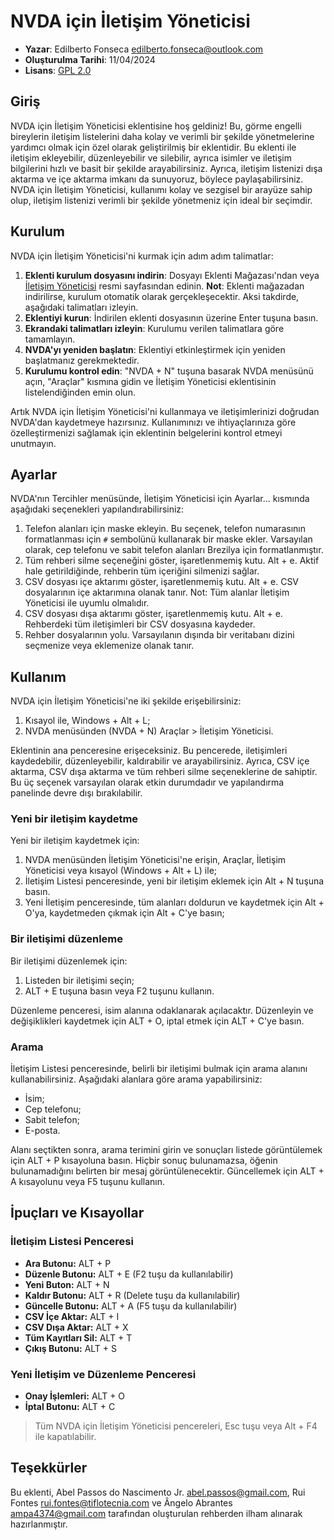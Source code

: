 ﻿# NVDA için İletişim Yöneticisi

* **Yazar**: Edilberto Fonseca <edilberto.fonseca@outlook.com>
* **Oluşturulma Tarihi**: 11/04/2024
* **Lisans**: [GPL 2.0](https://www.gnu.org/licenses/gpl-2.0.html)

## Giriş

NVDA için İletişim Yöneticisi eklentisine hoş geldiniz! Bu, görme engelli bireylerin iletişim listelerini daha kolay ve verimli bir şekilde yönetmelerine yardımcı olmak için özel olarak geliştirilmiş bir eklentidir. Bu eklenti ile iletişim ekleyebilir, düzenleyebilir ve silebilir, ayrıca isimler ve iletişim bilgilerini hızlı ve basit bir şekilde arayabilirsiniz. Ayrıca, iletişim listenizi dışa aktarma ve içe aktarma imkanı da sunuyoruz, böylece paylaşabilirsiniz. NVDA için İletişim Yöneticisi, kullanımı kolay ve sezgisel bir arayüze sahip olup, iletişim listenizi verimli bir şekilde yönetmeniz için ideal bir seçimdir.

## Kurulum

NVDA için İletişim Yöneticisi'ni kurmak için adım adım talimatlar:

1. **Eklenti kurulum dosyasını indirin**: Dosyayı Eklenti Mağazası'ndan veya [İletişim Yöneticisi](https://github.com/EdilbertoFonseca/contactManager) resmi sayfasından edinin.
   **Not**: Eklenti mağazadan indirilirse, kurulum otomatik olarak gerçekleşecektir. Aksi takdirde, aşağıdaki talimatları izleyin.
2. **Eklentiyi kurun**: İndirilen eklenti dosyasının üzerine Enter tuşuna basın.
3. **Ekrandaki talimatları izleyin**: Kurulumu verilen talimatlara göre tamamlayın.
4. **NVDA'yı yeniden başlatın**: Eklentiyi etkinleştirmek için yeniden başlatmanız gerekmektedir.
5. **Kurulumu kontrol edin**: "NVDA + N" tuşuna basarak NVDA menüsünü açın, "Araçlar" kısmına gidin ve İletişim Yöneticisi eklentisinin listelendiğinden emin olun.

Artık NVDA için İletişim Yöneticisi'ni kullanmaya ve iletişimlerinizi doğrudan NVDA'dan kaydetmeye hazırsınız. Kullanımınızı ve ihtiyaçlarınıza göre özelleştirmenizi sağlamak için eklentinin belgelerini kontrol etmeyi unutmayın.

## Ayarlar

NVDA'nın Tercihler menüsünde, İletişim Yöneticisi için Ayarlar... kısmında aşağıdaki seçenekleri yapılandırabilirsiniz:

1. Telefon alanları için maske ekleyin.
   Bu seçenek, telefon numarasının formatlanması için `#` sembolünü kullanarak bir maske ekler. Varsayılan olarak, cep telefonu ve sabit telefon alanları Brezilya için formatlanmıştır.
2. Tüm rehberi silme seçeneğini göster, işaretlenmemiş kutu. Alt + e.
   Aktif hale getirildiğinde, rehberin tüm içeriğini silmenizi sağlar.
3. CSV dosyası içe aktarımı göster, işaretlenmemiş kutu. Alt + e.
   CSV dosyalarının içe aktarımına olanak tanır.
   Not: Tüm alanlar İletişim Yöneticisi ile uyumlu olmalıdır.
4. CSV dosyası dışa aktarımı göster, işaretlenmemiş kutu. Alt + e.
   Rehberdeki tüm iletişimleri bir CSV dosyasına kaydeder.
5. Rehber dosyalarının yolu.
   Varsayılanın dışında bir veritabanı dizini seçmenize veya eklemenize olanak tanır.

## Kullanım

NVDA için İletişim Yöneticisi'ne iki şekilde erişebilirsiniz:

1. Kısayol ile, Windows + Alt + L;
2. NVDA menüsünden (NVDA + N) Araçlar > İletişim Yöneticisi.

Eklentinin ana penceresine erişeceksiniz. Bu pencerede, iletişimleri kaydedebilir, düzenleyebilir, kaldırabilir ve arayabilirsiniz. Ayrıca, CSV içe aktarma, CSV dışa aktarma ve tüm rehberi silme seçeneklerine de sahiptir. Bu üç seçenek varsayılan olarak etkin durumdadır ve yapılandırma panelinde devre dışı bırakılabilir.

### Yeni bir iletişim kaydetme

Yeni bir iletişim kaydetmek için:

1. NVDA menüsünden İletişim Yöneticisi'ne erişin, Araçlar, İletişim Yöneticisi veya kısayol (Windows + Alt + L) ile;
2. İletişim Listesi penceresinde, yeni bir iletişim eklemek için Alt + N tuşuna basın.
3. Yeni İletişim penceresinde, tüm alanları doldurun ve kaydetmek için Alt + O'ya, kaydetmeden çıkmak için Alt + C'ye basın;

### Bir iletişimi düzenleme

Bir iletişimi düzenlemek için:

1. Listeden bir iletişimi seçin;
2. ALT + E tuşuna basın veya F2 tuşunu kullanın.

Düzenleme penceresi, isim alanına odaklanarak açılacaktır. Düzenleyin ve değişiklikleri kaydetmek için ALT + O, iptal etmek için ALT + C'ye basın.

### Arama

İletişim Listesi penceresinde, belirli bir iletişimi bulmak için arama alanını kullanabilirsiniz.
Aşağıdaki alanlara göre arama yapabilirsiniz:

* İsim;
* Cep telefonu;
* Sabit telefon;
* E-posta.

Alanı seçtikten sonra, arama terimini girin ve sonuçları listede görüntülemek için ALT + P kısayoluna basın. Hiçbir sonuç bulunamazsa, öğenin bulunamadığını belirten bir mesaj görüntülenecektir. Güncellemek için ALT + A kısayolunu veya F5 tuşunu kullanın.

## İpuçları ve Kısayollar

### İletişim Listesi Penceresi

* **Ara Butonu:** ALT + P
* **Düzenle Butonu:** ALT + E (F2 tuşu da kullanılabilir)
* **Yeni Buton:** ALT + N
* **Kaldır Butonu:** ALT + R (Delete tuşu da kullanılabilir)
* **Güncelle Butonu:** ALT + A (F5 tuşu da kullanılabilir)
* **CSV İçe Aktar:** ALT + I
* **CSV Dışa Aktar:** ALT + X
* **Tüm Kayıtları Sil:** ALT + T
* **Çıkış Butonu:** ALT + S

### Yeni İletişim ve Düzenleme Penceresi

* **Onay İşlemleri:** ALT + O
* **İptal Butonu:** ALT + C

>Tüm NVDA için İletişim Yöneticisi pencereleri, Esc tuşu veya Alt + F4 ile kapatılabilir.

## Teşekkürler

Bu eklenti, Abel Passos do Nascimento Jr. <abel.passos@gmail.com>, Rui Fontes <rui.fontes@tiflotecnia.com> ve Ângelo Abrantes <ampa4374@gmail.com> tarafından oluşturulan rehberden ilham alınarak hazırlanmıştır.
